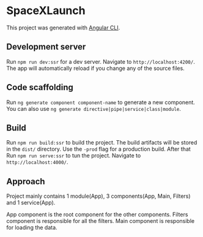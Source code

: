 # SpaceXLaunch

This project was generated with [Angular CLI](https://github.com/angular/angular-cli).

## Development server

Run `npm run dev:ssr` for a dev server. Navigate to `http://localhost:4200/`. The app will automatically reload if you change any of the source files.

## Code scaffolding

Run `ng generate component component-name` to generate a new component. You can also use `ng generate directive|pipe|service|class|module`.

## Build

Run `npm run build:ssr` to build the project. The build artifacts will be stored in the `dist/` directory. Use the `-prod` flag for a production build.
After that Run `npm run serve:ssr` to tun the project. Navigate to `http://localhost:4000/`.

## Approach
Project mainly contains 1 module(App), 3 components(App, Main, Filters) and 1 service(App).

App component is the root component for the other components.
Filters component is responsible for all the filters.
Main component is responsible for loading the data.


